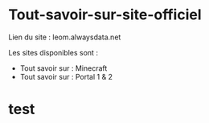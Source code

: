 # Tout-savoir-sur-site-officiel
Lien du site : leom.alwaysdata.net

Les sites disponibles sont :
- Tout savoir sur : Minecraft
- Tout savoir sur : Portal 1 & 2
# test
